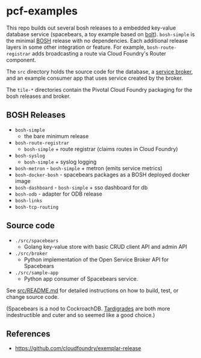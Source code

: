 # pcf-examples

This repo builds out several bosh releases to a embedded key-value
database service (spacebears, a toy example based on [bolt](https://github.com/boltdb/bolt)). 
`bosh-simple` is the minimal
[BOSH](https://bosh.io)
release with no dependencies. Each additional
release layers in some other integration or feature. For example, 
`bosh-route-registrar` adds broadcasting a route via Cloud Foundry's Router component.

The `src` directory holds the source code for the database, a 
[service broker](https://github.com/openservicebrokerapi/servicebroker/),
and an example consumer app that uses service created by the broker.

The `tile-*` directories contain the Pivotal Cloud Foundry packaging
for the bosh releases and broker. 

## BOSH Releases

* `bosh-simple`
    - the bare minimum release
* `bosh-route-registrar`
    - `bosh-simple` + route registrar (claims routes in Cloud Foundry)
* `bosh-syslog`
    - `bosh-simple` + syslog logging
* `bosh-metron`
      - `bosh-simple` + metron (emits service metrics)
* `bosh-docker-bosh`
      - spacebears packages as a BOSH deployed docker image
* `bosh-dashboard`
      - `bosh-simple` + sso dashboard for db
* `bosh-odb`
      - adapter for ODB release
* `bosh-links`
* `bosh-tcp-routing`

## Source code
* `./src/spacebears`
    - Golang key-value store with basic CRUD client API and admin API
* `./src/broker`
    - Python implementation of the Open Service Broker API for Spacebears 
* `./src/sample-app`
    - Python app consumer of Spacebears service.

See [src/README.md](src/README.md) for detailed instructions on how to build,
test, or change source code.

(Spacebears is a nod to CockroachDB.
[Tardigrades](https://en.wikipedia.org/wiki/Tardigrade)
are both more indestructible and cuter and so seemed like a good choice.)

## References

* https://github.com/cloudfoundry/exemplar-release
